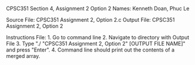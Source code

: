 CPSC351 Section 4, Assignment 2 Option 2
Names: Kenneth Doan, Phuc Le

Source File: CPSC351 Assignment 2, Option 2.c
Output File: CPSC351 Assignment 2, Option 2

Instructions File:
	1. Go to command line
	2. Navigate to directory with Output File
	3. Type "./ "CPSC351 Assignment 2, Option 2" [OUTPUT FILE NAME]" and press "Enter".
	4. Command line should print out the contents of a merged array.